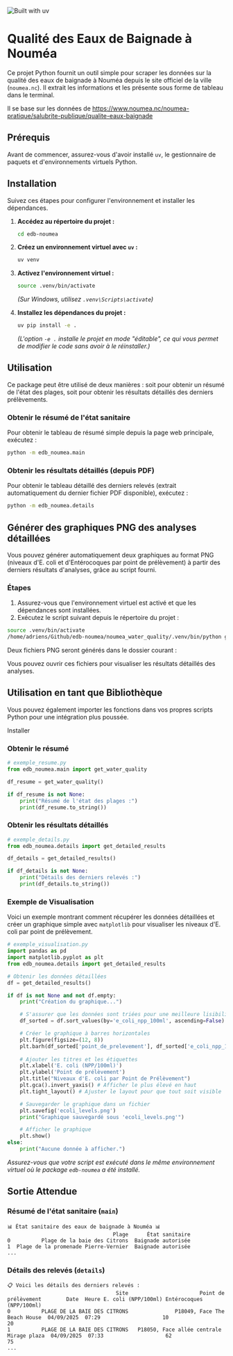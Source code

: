 ![Built with uv](https://img.shields.io/badge/Built%20with-uv-blueviolet?logo=python&logoColor=white)

# Qualité des Eaux de Baignade à Nouméa

Ce projet Python fournit un outil simple pour scraper les données sur la qualité des eaux de baignade à Nouméa depuis le site officiel de la ville (`noumea.nc`). Il extrait les informations et les présente sous forme de tableau dans le terminal.

Il se base sur les données de https://www.noumea.nc/noumea-pratique/salubrite-publique/qualite-eaux-baignade

## Prérequis

Avant de commencer, assurez-vous d'avoir installé `uv`, le gestionnaire de paquets et d'environnements virtuels Python.




## Installation

Suivez ces étapes pour configurer l'environnement et installer les dépendances.

1.  **Accédez au répertoire du projet :**
    ```bash
    cd edb-noumea
    ```

2.  **Créez un environnement virtuel avec `uv` :**
    ```bash
    uv venv
    ```

3.  **Activez l'environnement virtuel :**
    ```bash
    source .venv/bin/activate
    ```
    *(Sur Windows, utilisez `.venv\Scripts\activate`)*

4.  **Installez les dépendances du projet :**
    ```bash
    uv pip install -e .
    ```
    *(L'option `-e .` installe le projet en mode "éditable", ce qui vous permet de modifier le code sans avoir à le réinstaller.)*

## Utilisation

Ce package peut être utilisé de deux manières : soit pour obtenir un résumé de l'état des plages, soit pour obtenir les résultats détaillés des derniers prélèvements.

### Obtenir le résumé de l'état sanitaire

Pour obtenir le tableau de résumé simple depuis la page web principale, exécutez :
```bash
python -m edb_noumea.main
```

### Obtenir les résultats détaillés (depuis PDF)

Pour obtenir le tableau détaillé des derniers relevés (extrait automatiquement du dernier fichier PDF disponible), exécutez :
```bash
python -m edb_noumea.details
```


## Générer des graphiques PNG des analyses détaillées

Vous pouvez générer automatiquement deux graphiques au format PNG (niveaux d'E. coli et d'Entérocoques par point de prélèvement) à partir des derniers résultats d'analyses, grâce au script fourni.

### Étapes

1. Assurez-vous que l'environnement virtuel est activé et que les dépendances sont installées.
2. Exécutez le script suivant depuis le répertoire du projet :

```bash
source .venv/bin/activate
/home/adriens/Github/edb-noumea/noumea_water_quality/.venv/bin/python generer_graphique_analyses.py
```

Deux fichiers PNG seront générés dans le dossier courant :


Vous pouvez ouvrir ces fichiers pour visualiser les résultats détaillés des analyses.

## Utilisation en tant que Bibliothèque

Vous pouvez également importer les fonctions dans vos propres scripts Python pour une intégration plus poussée.

Installer 

### Obtenir le résumé

```python
# exemple_resume.py
from edb_noumea.main import get_water_quality

df_resume = get_water_quality()

if df_resume is not None:
    print("Résumé de l'état des plages :")
    print(df_resume.to_string())
```

### Obtenir les résultats détaillés

```python
# exemple_details.py
from edb_noumea.details import get_detailed_results

df_details = get_detailed_results()

if df_details is not None:
    print("Détails des derniers relevés :")
    print(df_details.to_string())
```

### Exemple de Visualisation

Voici un exemple montrant comment récupérer les données détaillées et créer un graphique simple avec `matplotlib` pour visualiser les niveaux d'E. coli par point de prélèvement.

```python
# exemple_visualisation.py
import pandas as pd
import matplotlib.pyplot as plt
from edb_noumea.details import get_detailed_results

# Obtenir les données détaillées
df = get_detailed_results()

if df is not None and not df.empty:
    print("Création du graphique...")

    # S'assurer que les données sont triées pour une meilleure lisibilité
    df_sorted = df.sort_values(by='e_coli_npp_100ml', ascending=False)

    # Créer le graphique à barres horizontales
    plt.figure(figsize=(12, 8))
    plt.barh(df_sorted['point_de_prelevement'], df_sorted['e_coli_npp_100ml'], color='skyblue')
    
    # Ajouter les titres et les étiquettes
    plt.xlabel('E. coli (NPP/100ml)')
    plt.ylabel('Point de prélèvement')
    plt.title("Niveaux d'E. coli par Point de Prélèvement")
    plt.gca().invert_yaxis() # Afficher le plus élevé en haut
    plt.tight_layout() # Ajuster le layout pour que tout soit visible

    # Sauvegarder le graphique dans un fichier
    plt.savefig('ecoli_levels.png')
    print("Graphique sauvegardé sous 'ecoli_levels.png'")

    # Afficher le graphique
    plt.show()
else:
    print("Aucune donnée à afficher.")

```

*Assurez-vous que votre script est exécuté dans le même environnement virtuel où le package `edb-noumea` a été installé.*

## Sortie Attendue

### Résumé de l'état sanitaire (`main`)
```
📊 État sanitaire des eaux de baignade à Nouméa 📊
                                  Plage      État sanitaire
0          Plage de la baie des Citrons  Baignade autorisée
1  Plage de la promenade Pierre-Vernier  Baignade autorisée
...
```

### Détails des relevés (`details`)
```
📋 Voici les détails des derniers relevés :
                                   Site                       Point de prélèvement        Date  Heure E. coli (NPP/100ml) Entérocoques (NPP/100ml)
0          PLAGE DE LA BAIE DES CITRONS               P18049, Face The Beach House  04/09/2025  07:29                    10                         20
1          PLAGE DE LA BAIE DES CITRONS   P18050, Face allée centrale Mirage plaza  04/09/2025  07:33                    62                         75
...
```


